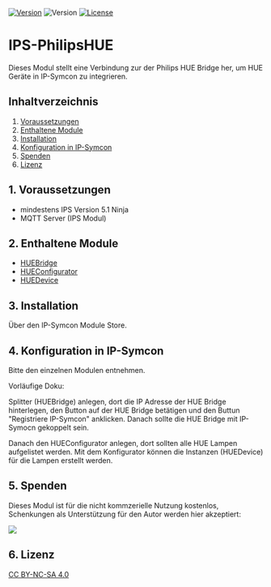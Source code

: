 [![Version](https://img.shields.io/badge/Symcon-PHPModul-red.svg)](https://www.symcon.de/service/dokumentation/entwicklerbereich/sdk-tools/sdk-php/)
![Version](https://img.shields.io/badge/Symcon%20Version-5.1%20%3E-blue.svg)
[![License](https://img.shields.io/badge/License-CC%20BY--NC--SA%204.0-green.svg)](https://creativecommons.org/licenses/by-nc-sa/4.0/)

# IPS-PhilipsHUE
   Dieses Modul stellt eine Verbindung zur der Philips HUE Bridge her, um HUE Geräte in IP-Symcon zu integrieren.
 
   ## Inhaltverzeichnis
   1. [Voraussetzungen](#1-voraussetzungen)
   2. [Enthaltene Module](#2-enthaltene-module)
   3. [Installation](#3-installation)
   4. [Konfiguration in IP-Symcon](#4-konfiguration-in-ip-symcon)
   5. [Spenden](#5-spenden)
   6. [Lizenz](#6-lizenz)
   
## 1. Voraussetzungen

* mindestens IPS Version 5.1 Ninja
* MQTT Server (IPS Modul) 


## 2. Enthaltene Module

* [HUEBridge](HUEBridge/README.md)
* [HUEConfigurator](HUEConfigurator/README.md)
* [HUEDevice](HUEDevice/README.md)

## 3. Installation
Über den IP-Symcon Module Store.

## 4. Konfiguration in IP-Symcon
Bitte den einzelnen Modulen entnehmen.

Vorläufige Doku:

Splitter (HUEBridge) anlegen, dort die IP Adresse der HUE Bridge hinterlegen, den Button auf der HUE Bridge betätigen und den Buttun "Registriere IP-Symcon" anklicken.
Danach sollte die HUE Bridge mit IP-Symocn gekoppelt sein.

Danach den HUEConfigurator anlegen, dort sollten alle HUE Lampen aufgelistet werden.
Mit dem Konfigurator können die Instanzen (HUEDevice) für die Lampen erstellt werden.

## 5. Spenden

Dieses Modul ist für die nicht kommzerielle Nutzung kostenlos, Schenkungen als Unterstützung für den Autor werden hier akzeptiert:    

<a href="https://www.paypal.com/cgi-bin/webscr?cmd=_s-xclick&hosted_button_id=EK4JRP87XLSHW" target="_blank"><img src="https://www.paypalobjects.com/de_DE/DE/i/btn/btn_donate_LG.gif" border="0" /></a>

## 6. Lizenz

[CC BY-NC-SA 4.0](https://creativecommons.org/licenses/by-nc-sa/4.0/)